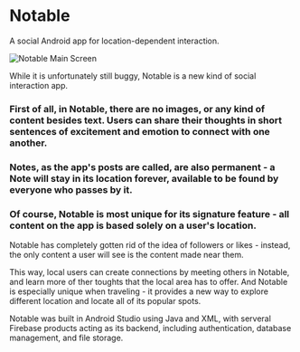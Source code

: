 # Notable
A social Android app for location-dependent interaction.

![Notable Main Screen](https://user-images.githubusercontent.com/65431473/178628915-c32af35e-494b-46f0-a8e4-e6c2a11589f5.png)

While it is unfortunately still buggy, Notable is a new kind of social interaction app.

### First of all, in Notable, there are no images, or any kind of content besides text. Users can share their thoughts in short sentences of excitement and emotion to connect with one another.

### Notes, as the app's posts are called, are also permanent - a Note will stay in its location forever, available to be found by everyone who passes by it.

### Of course, Notable is most unique for its signature feature - all content on the app is based solely on a user's location.
Notable has completely gotten rid of the idea of followers or likes - instead, the only content a user will see is the content made near them.

This way, local users can create connections by meeting others in Notable, and learn more of ther toughts that the local area has to offer.
And Notable is especially unique when traveling - it provides a new way to explore different location and locate all of its popular spots.



Notable was built in Android Studio using Java and XML, with serveral Firebase products acting as its backend, including authentication, database management, and file storage.
